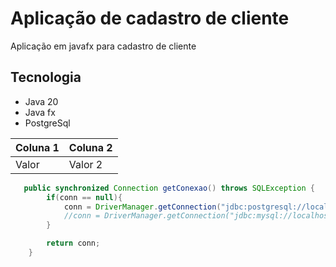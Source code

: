 # Aplicação de cadastro de cliente
Aplicação em javafx para cadastro de cliente
## Tecnologia
* Java 20
* Java fx
* PostgreSql

| Coluna 1 | Coluna 2 |
|----------| ---------|
| Valor | Valor 2 | 

```java
   public synchronized Connection getConexao() throws SQLException {
        if(conn == null){
            conn = DriverManager.getConnection("jdbc:postgresql://localhost:5432/AulaJavaDB", "postgres", "postgres");
            //conn = DriverManager.getConnection("jdbc:mysql://localhost/ecommerce", "root", "");
        }

        return conn;
    }
```
